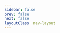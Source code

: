 ```yaml
---
sidebar: false
prev: false
next: false
layoutClass: nav-layout
---
```



<script setup>
import {data} from './data/site.ts'
import { withBase } from 'vitepress'
</script>



<style src="/../.vitepress/theme/styles/nav.css"> </style>
<VIcon icon="github"></VIcon>

<NavLinks v-for="{title, items} in data" :title="title" :items="items" />


